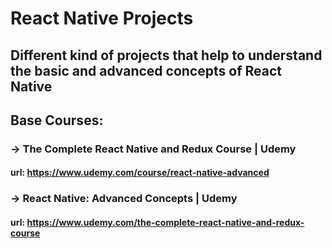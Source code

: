 # React Native Projects
## Different kind of projects that help to understand the basic and advanced concepts of React Native
## Base  Courses:
### -> The Complete React Native and Redux Course | Udemy
#### url: https://www.udemy.com/course/react-native-advanced
### -> React Native: Advanced Concepts | Udemy
#### url: https://www.udemy.com/the-complete-react-native-and-redux-course
